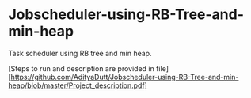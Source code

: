 # Jobscheduler-using-RB-Tree-and-min-heap

Task scheduler using RB tree and min heap.

[Steps to run and description are provided in file] [https://github.com/AdityaDutt/Jobscheduler-using-RB-Tree-and-min-heap/blob/master/Project_description.pdf]
